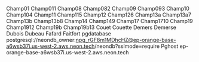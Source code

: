 Champ01	Champ011
Champ08	Champ082
Champ09	Champ093
Champ10	Champ104
Champ11	Champ115
Champ12	Champ126
Champ13a	Champ13a7
Champ13b	Champ13b8
Champ14	Champ149
Champ17	Champ1710
Champ19	Champ1912
Champ19b	Champ19b13
Couet Couette
Demers Demerse
Dubois Dubeau
Fafard Faitfort
pgdatabase
postgresql://neondb_owner:npg_rGF8m1MDhcHZ@ep-orange-base-a6wsb37i.us-west-2.aws.neon.tech/neondb?sslmode=require
Pghost
ep-orange-base-a6wsb37i.us-west-2.aws.neon.tech